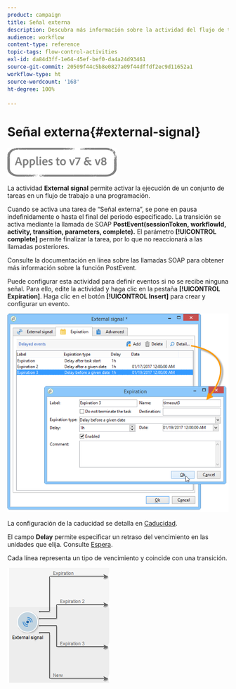 ```yaml
---
product: campaign
title: Señal externa
description: Descubra más información sobre la actividad del flujo de trabajo Señal externa
audience: workflow
content-type: reference
topic-tags: flow-control-activities
exl-id: da84d3ff-1e64-45ef-bef0-da4a24d93461
source-git-commit: 20509f44c5b8e0827a09f44dffdf2ec9d11652a1
workflow-type: ht
source-wordcount: '168'
ht-degree: 100%

---
```


# Señal externa{#external-signal}

![](../../assets/common.svg)

La actividad **External signal** permite activar la ejecución de un conjunto de tareas en un flujo de trabajo a una programación.

Cuando se activa una tarea de “Señal externa”, se pone en pausa indefinidamente o hasta el final del periodo especificado. La transición se activa mediante la llamada de SOAP **PostEvent(sessionToken, workflowId, activity, transition, parameters, complete).** El parámetro **[!UICONTROL complete]** permite finalizar la tarea, por lo que no reaccionará a las llamadas posteriores.

Consulte la documentación en línea sobre las llamadas SOAP para obtener más información sobre la función PostEvent.

Puede configurar esta actividad para definir eventos si no se recibe ninguna señal. Para ello, edite la actividad y haga clic en la pestaña **[!UICONTROL Expiration]**. Haga clic en el botón **[!UICONTROL Insert]** para crear y configurar un evento.

![](assets/edit_signal.png)

La configuración de la caducidad se detalla en [Caducidad](defining-approvals.md).

El campo **Delay** permite especificar un retraso del vencimiento en las unidades que elija. Consulte [Espera](wait.md).

Cada línea representa un tipo de vencimiento y coincide con una transición.

![](assets/external_sign_diag.png)
